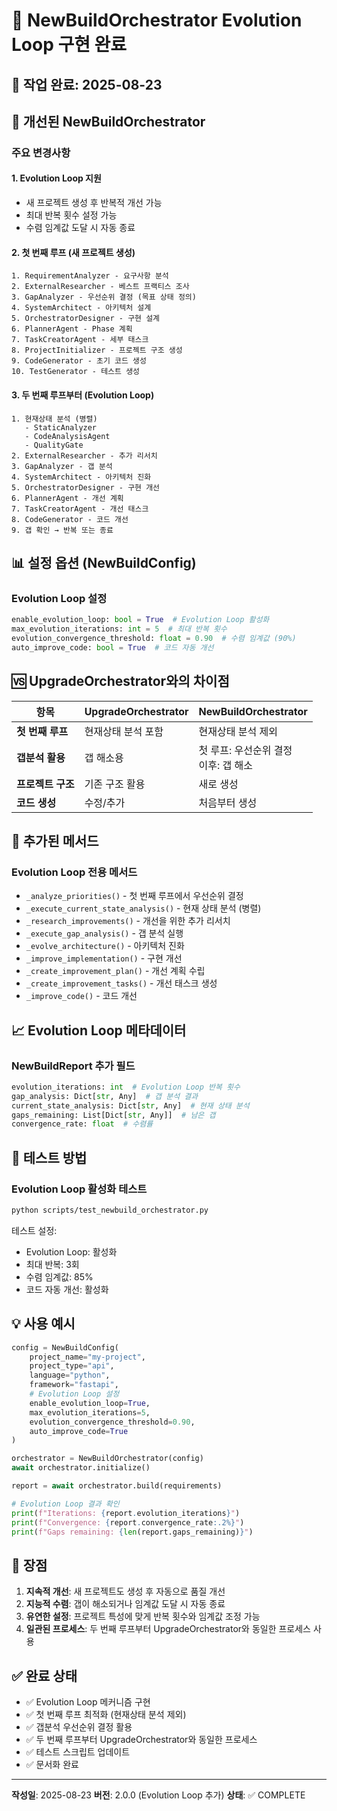 # 🔄 NewBuildOrchestrator Evolution Loop 구현 완료

## 📅 작업 완료: 2025-08-23

## 🎯 개선된 NewBuildOrchestrator

### 주요 변경사항

#### 1. **Evolution Loop 지원**
- 새 프로젝트 생성 후 반복적 개선 가능
- 최대 반복 횟수 설정 가능
- 수렴 임계값 도달 시 자동 종료

#### 2. **첫 번째 루프 (새 프로젝트 생성)**
```
1. RequirementAnalyzer - 요구사항 분석
2. ExternalResearcher - 베스트 프랙티스 조사
3. GapAnalyzer - 우선순위 결정 (목표 상태 정의)
4. SystemArchitect - 아키텍처 설계
5. OrchestratorDesigner - 구현 설계
6. PlannerAgent - Phase 계획
7. TaskCreatorAgent - 세부 태스크
8. ProjectInitializer - 프로젝트 구조 생성
9. CodeGenerator - 초기 코드 생성
10. TestGenerator - 테스트 생성
```

#### 3. **두 번째 루프부터 (Evolution Loop)**
```
1. 현재상태 분석 (병렬)
   - StaticAnalyzer
   - CodeAnalysisAgent
   - QualityGate
2. ExternalResearcher - 추가 리서치
3. GapAnalyzer - 갭 분석
4. SystemArchitect - 아키텍처 진화
5. OrchestratorDesigner - 구현 개선
6. PlannerAgent - 개선 계획
7. TaskCreatorAgent - 개선 태스크
8. CodeGenerator - 코드 개선
9. 갭 확인 → 반복 또는 종료
```

## 📊 설정 옵션 (NewBuildConfig)

### Evolution Loop 설정
```python
enable_evolution_loop: bool = True  # Evolution Loop 활성화
max_evolution_iterations: int = 5  # 최대 반복 횟수
evolution_convergence_threshold: float = 0.90  # 수렴 임계값 (90%)
auto_improve_code: bool = True  # 코드 자동 개선
```

## 🆚 UpgradeOrchestrator와의 차이점

| 항목 | UpgradeOrchestrator | NewBuildOrchestrator |
|------|-------------------|---------------------|
| **첫 번째 루프** | 현재상태 분석 포함 | 현재상태 분석 제외 |
| **갭분석 활용** | 갭 해소용 | 첫 루프: 우선순위 결정<br>이후: 갭 해소 |
| **프로젝트 구조** | 기존 구조 활용 | 새로 생성 |
| **코드 생성** | 수정/추가 | 처음부터 생성 |

## 🔧 추가된 메서드

### Evolution Loop 전용 메서드
- `_analyze_priorities()` - 첫 번째 루프에서 우선순위 결정
- `_execute_current_state_analysis()` - 현재 상태 분석 (병렬)
- `_research_improvements()` - 개선을 위한 추가 리서치
- `_execute_gap_analysis()` - 갭 분석 실행
- `_evolve_architecture()` - 아키텍처 진화
- `_improve_implementation()` - 구현 개선
- `_create_improvement_plan()` - 개선 계획 수립
- `_create_improvement_tasks()` - 개선 태스크 생성
- `_improve_code()` - 코드 개선

## 📈 Evolution Loop 메타데이터

### NewBuildReport 추가 필드
```python
evolution_iterations: int  # Evolution Loop 반복 횟수
gap_analysis: Dict[str, Any]  # 갭 분석 결과
current_state_analysis: Dict[str, Any]  # 현재 상태 분석
gaps_remaining: List[Dict[str, Any]]  # 남은 갭
convergence_rate: float  # 수렴률
```

## 🧪 테스트 방법

### Evolution Loop 활성화 테스트
```bash
python scripts/test_newbuild_orchestrator.py
```

테스트 설정:
- Evolution Loop: 활성화
- 최대 반복: 3회
- 수렴 임계값: 85%
- 코드 자동 개선: 활성화

## 💡 사용 예시

```python
config = NewBuildConfig(
    project_name="my-project",
    project_type="api",
    language="python",
    framework="fastapi",
    # Evolution Loop 설정
    enable_evolution_loop=True,
    max_evolution_iterations=5,
    evolution_convergence_threshold=0.90,
    auto_improve_code=True
)

orchestrator = NewBuildOrchestrator(config)
await orchestrator.initialize()

report = await orchestrator.build(requirements)

# Evolution Loop 결과 확인
print(f"Iterations: {report.evolution_iterations}")
print(f"Convergence: {report.convergence_rate:.2%}")
print(f"Gaps remaining: {len(report.gaps_remaining)}")
```

## 🎯 장점

1. **지속적 개선**: 새 프로젝트도 생성 후 자동으로 품질 개선
2. **지능적 수렴**: 갭이 해소되거나 임계값 도달 시 자동 종료
3. **유연한 설정**: 프로젝트 특성에 맞게 반복 횟수와 임계값 조정 가능
4. **일관된 프로세스**: 두 번째 루프부터 UpgradeOrchestrator와 동일한 프로세스 사용

## ✅ 완료 상태

- ✅ Evolution Loop 메커니즘 구현
- ✅ 첫 번째 루프 최적화 (현재상태 분석 제외)
- ✅ 갭분석 우선순위 결정 활용
- ✅ 두 번째 루프부터 UpgradeOrchestrator와 동일한 프로세스
- ✅ 테스트 스크립트 업데이트
- ✅ 문서화 완료

---

**작성일**: 2025-08-23
**버전**: 2.0.0 (Evolution Loop 추가)
**상태**: ✅ COMPLETE